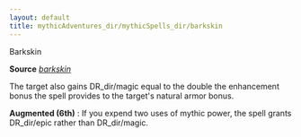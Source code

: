```yaml
---
layout: default
title: mythicAdventures_dir/mythicSpells_dir/barkskin
---
```

Barkskin

**Source** [_barkskin_](../spells_dir/barkskin#_barkskin)

The target also gains DR_dir/magic equal to the double the enhancement bonus the spell provides to the target's natural armor bonus.

**Augmented (6th)** : If you expend two uses of mythic power, the spell grants DR_dir/epic rather than DR_dir/magic.

